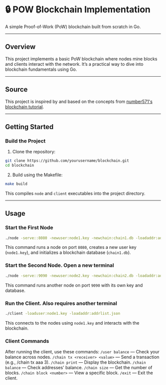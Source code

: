 # 🔒 POW ₿lockchain Implementation

A simple Proof-of-Work (PoW) blockchain built from scratch in Go.

---

## Overview

This project implements a basic PoW blockchain where nodes mine blocks and clients interact with the network. It’s a practical way to dive into blockchain fundamentals using Go.

---

## Source

This project is inspired by and based on the concepts from [number571's blockchain tutorial](https://github.com/number571/blockchain/blob/master/_example/blockchain.pdf).

---

## Getting Started
### Build the Project
1. Clone the repository:
```bash
git clone https://github.com/yourusername/blockchain.git
cd blockchain
```
2. Build using the Makefile:
```bash
make build
```
This compiles `node` and `client` executables into the project directory.

---

## Usage

### Start the First Node

```bash
./node -serve::8080 -newuser:node1.key -newchain:chain1.db -loadaddr:addrlist.json
```
This command runs a node on port `8080`, creates a new user key (`node1.key`), and initializes a blockchain database (`chain1.db`).
### Start the Second Node. Open a new terminal
```bash
./node -serve::9090 -newuser:node2.key -newchain:chain2.db -loadaddr:addrlist.json
```
This command runs another node on port `9090` with its own key and database.
### Run the Client. Also requires another terminal
```bash
./client -loaduser:node1.key -loadaddr:addrlist.json
```
This connects to the nodes using `node1.key` and interacts with the blockchain.
### Client Commands
After running the client, use these commands:
`/user balance` — Check your balance across nodes.
`/chain tx <receiver> <value>` — Send a transaction (e.g., /chain tx aaa 3).
`/chain print` — Display the blockchain.
`/chain balance` — Check addresses' balance.
`/chain size` — Get the number of blocks.
`/chain block <number>` — View a specific block.
`/exit` — Exit the client.